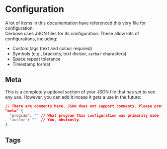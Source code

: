 # Configuration
A lot of items in this documentation have referenced this very file for configuration.  
Cerbose uses JSON files for its configuration. These allow lots of configurations, including:
- Custom tags (text and colour required)
- Symbols (e.g., brackets, text divisor, `cerbar` characters)
- Space repeat tolerance
- Timestamp format

## Meta
This is a completely optional section of your JSON file that has yet to see any use. However, you can add it incase it gets a use in the future:
```json
// There are comments here. JSON does not support comments. Please pretend that it does.
"meta" {
  "program": "" // What program this configuration was primarily made for.
  "author": ""  // You, obviously.
}
```

## Tags
